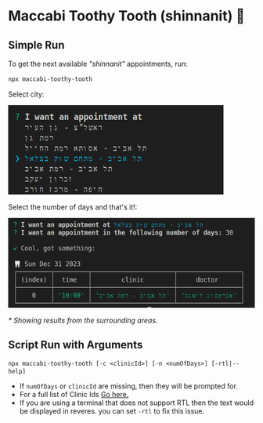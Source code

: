 # Maccabi Toothy Tooth (shinnanit) 🦷

## Simple Run

To get the next available _"shinnanit"_ appointments, run:

```sh
npx maccabi-toothy-tooth
```

Select city:

![CLI Example](./cli1.png)

Select the number of days and that's it!:

![CLI Example](./cli2.png)

_* Showing results from the surrounding areas._

## Script Run with Arguments

```
npx maccabi-toothy-tooth [-c <clinicId>] [-n <numOfDays>] [-rtl|--help]
```

* If `numOfDays` or `clinicId` are missing, then they will be prompted for.
* For a full list of Clinic Ids [Go here.](CLINICS.md)
* If you are using a terminal that does not support RTL then the text would be displayed in reveres. you can set `-rtl` to fix this issue.
